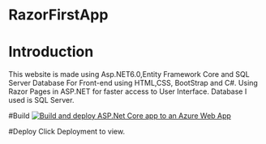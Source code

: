 # RazorFirstApp

# Introduction
This website is made using Asp.NET6.0,Entity Framework Core and SQL Server Database
For Front-end using HTML,CSS, BootStrap and C#.
Using Razor Pages in ASP.NET for faster access to User Interface.
Database I used is SQL Server.

#Build
[![Build and deploy ASP.Net Core app to an Azure Web App](https://github.com/SharmaAishna/Food-WebApp/actions/workflows/azure-webapps-dotnet-core.yml/badge.svg)](https://github.com/SharmaAishna/Food-WebApp/actions/workflows/azure-webapps-dotnet-core.yml)

#Deploy
Click Deployment to view.
